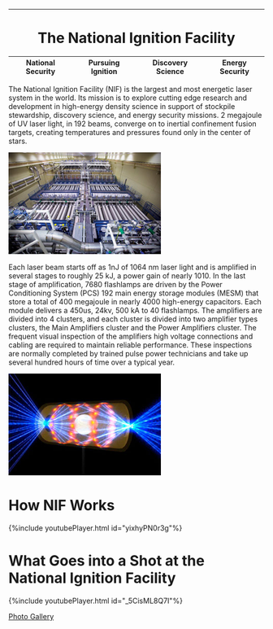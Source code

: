 ___
<div align="center"><H1>The National Ignition Facility</H1></div>


|**National Security**|**Pursuing Ignition**|**Discovery Science**|**Energy Security**|
|:---------------------------------------------------------:|:---------------------------------------------------:|:---------------------------------------------------------:|:---------------------------------------------------:|


The National Ignition Facility (NIF) is the largest and most energetic laser system in the world. Its mission is to explore cutting edge research and development in high-energy density science in support of stockpile stewardship, discovery science, and energy security missions. 2 megajoule of UV laser light, in 192 beams, converge on to inertial confinement fusion targets, creating temperatures and pressures found only in the center of stars. 

 ![](photos/amplification.jpg)

Each laser beam starts off as 1nJ of 1064 nm laser light and is amplified in several stages to roughly 25 kJ, a power gain of nearly 1010. In the last stage of amplification, 7680 flashlamps are driven by the Power Conditioning System (PCS) 192 main energy storage modules (MESM) that store a total of 400 megajoule in nearly 4000 high-energy capacitors. Each module delivers a 450us, 24kv, 500 kA to 40 flashlamps. The amplifiers are divided into 4 clusters, and each cluster is divided into two amplifier types clusters, the Main Amplifiers cluster and the Power Amplifiers cluster.
The frequent visual inspection of the amplifiers high voltage connections and cabling are required to maintain reliable performance. These inspections are normally completed by trained pulse power technicians and take up several hundred hours of time over a typical year.

![](photos/ignition2.jpg)
# How NIF Works

{%include youtubePlayer.html id="yixhyPN0r3g"%}

# What Goes into a Shot at the National Ignition Facility

{%include youtubePlayer.html id="_5CisML8Q7I"%}

[Photo Gallery](https://lasers.llnl.gov/media/photo-gallery)


